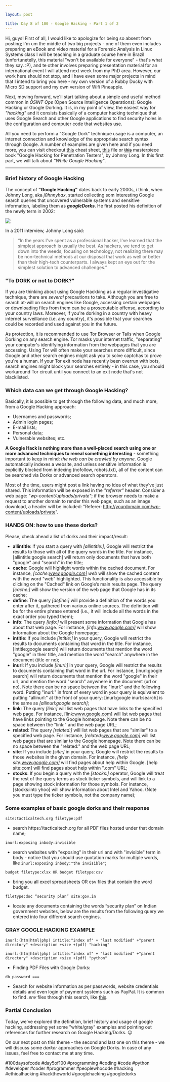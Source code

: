 ```yaml
---

layout: post

title: Day 8 of 100 - Google Hacking - Part 1 of 2
---
```


Hi, guys! First of all, I would like to apologize for being so absent from posting; I'm um the middle of two big projects - one of them even includes preparing an eBook and video material for a Forensic Analysis in Linux Systems class I will be teaching in a graduate course here in Brazil (unfortunetelly, this material "won't be available for everyone" - that's what they say. :P), and te other involves preparing presentation material for an international event I will attend next week from my PhD area. However, our work here should not stop, and I have even some major projects in mind that I intend to bring you here - my own version of a Rubby Ducky with Micro SD support and my own version of Wifi Pineapple.

Next, moving forward, we'll start talking about a simple and useful method common in _OSINT Ops_ (Open Source Intelligence Operations): Google Hacking or Google Dorking. It is, in my point of view, the easiest way for _"hacking"_ and it consists basically of a computer hacking technique that uses Google Search and other Google applications to find security holes in the configuration and computer code that websites use.

All you need to perform a "Google Dork" technique usage is a computer, an internet connection and knowledge of the appropriate search syntax through Google. A number of examples are given here and if you need more, you can visit checkout [this](https://gbhackers.com/latest-google-dorks-list/) cheat sheet, [this](https://github.com/BullsEye0/google_dork_list/blob/master/google_Dorks.txt) file or ~~[this](https://bin.jvnv.net/file/qj792)~~ masterpiece book "Google Hacking for Penetration Testers", by Johnny Long. In this first part, we will talk about *"White Google Hacking"*.

---

### Brief history of Google Hacking

The concept of **"Google Hacking"** dates back to early 2000s, i think, when Johnny Long, aka _j0hnnyhax_, started collecting som interesting Google search queries that uncovered vulnerable systems and sensitive information, labeling them as _**googleDorks**_. He first posted his definition of the newly term in 2002: 

<img src="https://exposingtheinvisible.org/ckeditor_assets/pictures/595/content_googledork.jpg">

In a 2011 interview, Johnny Long said:

> “In the years I've spent as a professional hacker, I've learned that the simplest approach is usually the best. As hackers, we tend to get down into the weeds, focusing on technology, not realizing there may be non-technical methods at our disposal that work as well or better than their high-tech counterparts. I always kept an eye out for the simplest solution to advanced challenges.”

### "To DORK or not to DORK?"

If you are thinking about using Google Hackking as a regular investigative technique, there are _several_ precautions to take. Although you are free to search at-will on search engines like Google, accessing certain webpages or downloading files from them can be a prosecutable offense, according to your country laws. Moreover, if you're dorking in a country with heavy internet surveillance (i.e. any country), it's possible that your searches could be recorded and used against you in the future.

As protection, it is recommended to use Tor Browser or Tails when Google Dorking on any search engine. Tor masks your internet traffic, "separating" your computer's identifying information from the webpages that you are accessing. Using Tor will often make your searches more difficult, since Google and other search engines might ask you to solve captchas to prove you're a human. If your Tor exit node has recently been overrun with bots, search engines might block your searches entirely -  in this case, you should workaround Tor circuit until you connect to an exit node that's not blacklisted.

### Which data can we get through Google Hacking?

Basically, it is possible to get through the following data, and much more, from a Google Hacking approach:
* Usernames and passwords;
* Admin login pages;
* E-mail lists;
* Personal data;
* Vulnerable websites; etc.

**A Google Hack is nothing more than a well-placed search using one or more  advanced techniques to reveal something interesting** - something important to keep in mind: _the web can be crawled by anyone_. Google automatically indexes a website, and unless sensitive information is explicitly blocked from indexing (nofollow, robots.txt), all of the content can be searched via Dorks or advanced search operators.

Most of the time, users might post a link having no idea of what they’ve just shared. This information will be exposed in the _"referrer"_ header. Consider a web page: _"wp-content/uploads/private"_; if the browser needs to make a request to another domain to render this web page, such as an image download, a header will be included: "Referer: http://yourdomain.com/wp-content/uploads/private".

### HANDS ON: how to use these dorks?

Please, check ahead a list of dorks and their impact/result:

* **allintitle**: if you start a query with *[allintitle:]*, Google will restrict the results to those with all of the query words in the title. For instance, [allintitle:google search] will return only documents that have both "google" and "search" in the title;
* **cache**: Google will highlight words within the cached document. For instance, *[cache:www.google.com] web* will show the cached content with the word "web" highlighted. This functionality is also accessible by clicking on the "Cached" link on Google’s main results page. The query *[cache:]* will show the version of the web page that Google has in its cache;
* **define**: The query *[define:]* will provide a definition of the words you enter after it, gathered from various online sources. The definition will be for the entire phrase entered (i.e., it will include all the words in the exact order you typed them);
* **info**: The query *[info:]* will present some information that Google has about that web page. For instance, *[info:www.google.com]* will show information about the Google homepage;
* **intitle**: If you include *[intitle:]* in your query, Google will restrict the results to documents containing that word in the title. For instance, [intitle:google search] will return documents that mention the word "google" in their title, and mention the word "search" anywhere in the document (title or no);
* **inurl**: If you include *[inurl:]* in your query, Google will restrict the results to documents containing that word in the url. For instance, [inurl:google search] will return documents that mention the word "google" in their url, and mention the word "search" anywhere in the document (url or no). Note there can be no space between the "inurl:" and the following word. Putting "inurl:" in front of every word in your query is equivalent to putting "allinurl:" at the front of your query: [inurl:google inurl:search] is the same as *[allinurl:google search]*;
* **link**: The query *[link:]* will list web pages that have links to the specified web page. For instance, [link:www.google.com] will list web pages that have links pointing to the Google homepage. Note there can be no space between the "link:" and the web page URL;
* **related**: The query *[related:]* will list web pages that are "similar" to a specified web page. For instance, *[related:www.google.com]* will list web pages that are similar to the Google homepage. Note there can be no space between the "related:" and the web page URL;
* **site**: If you include *[site:]* in your query, Google will restrict the results to those websites in the given domain. For instance, *[help site:www.google.com]* will find pages about help within Google. [help site:com] will find pages about help within ".com" URL;
* **stocks**: If you begin a query with the *[stocks:]* operator, Google will treat the rest of the query terms as stock ticker symbols, and will link to a page showing stock information for those symbols. For instance, [stocks:intc yhoo] will show information about Intel and Yahoo. (Note you must type the ticker symbols, not the company name);

### Some examples of basic google dorks and their response

```
site:tacticaltech.org filetype:pdf
```
* search https://<span></span>tacticaltech<span></span>.org for all PDF files hosted under that domain name;

```
inurl:exposing inbody:invisible
```
* search websites with "exposing" in their url and with "invisible" term in body - notice that you should use quotation marks for multiple words, like ``` inurl:exposing inbody:"the invisible" ```;

```
budget filetype:xlsx OR budget filetype:csv 
```
* bring you all excel spreadsheets OR csv files that contain the word budget.

```
filetype:doc “security plan” site:gov.in
```
* locate any documents containing the words “security plan” on Indian government websites, below are the results from the following query we entered into four different search engines.

### GRAY GOOGLE HACKING EXAMPLE

```
inurl:(htm|html|php) intitle:"index of" + "last modified" +"parent directory" +description +size +(pdf) "hacking"

inurl:(htm|html|php) intitle:"index of" + "last modified" +"parent directory" +description +size +(pdf) "python"
```
* Finding PDF Files with Google Dorks:

```
db_password ===
```
* Search for website information as per passwords, website credentials details and even login of payment systems such as PayPal. It is common to find *.env* files through this search, like [this](http://crbiomed.org/.env).


### Partial Conclusion

Today, we've explored the definition, brief history and usage of google hacking, addressing yet some "white/gray" examples and pointing out references for further research on Google Hacking/Dorks. 😉

On our next post on this theme - the second and last one on this theme - we will discuss some *darker* approaches on Google Dorks. In case of any issues, feel free to contact me at any time.

#100daysofcode #day5of100 #programming #coding #code #python #developer #coder #programmer #peoplewhocode #hacking #ethicalhacking #hacktheworld #googlehacking #googledorks